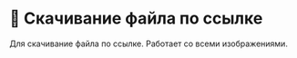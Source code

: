 <h1>💾 Скачивание файла по ссылке</h1>
Для скачивание файла по ссылке. Работает со всеми изображениями.
